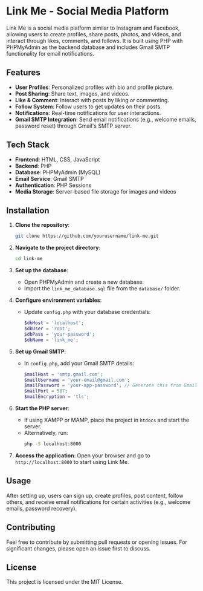 
# Link Me - Social Media Platform

Link Me is a social media platform similar to Instagram and Facebook, allowing users to create profiles, share posts, photos, and videos, and interact through likes, comments, and follows. It is built using PHP with PHPMyAdmin as the backend database and includes Gmail SMTP functionality for email notifications.

## Features
- **User Profiles**: Personalized profiles with bio and profile picture.
- **Post Sharing**: Share text, images, and videos.
- **Like & Comment**: Interact with posts by liking or commenting.
- **Follow System**: Follow users to get updates on their posts.
- **Notifications**: Real-time notifications for user interactions.
- **Gmail SMTP Integration**: Send email notifications (e.g., welcome emails, password reset) through Gmail's SMTP server.

## Tech Stack
- **Frontend**: HTML, CSS, JavaScript
- **Backend**: PHP
- **Database**: PHPMyAdmin (MySQL)
- **Email Service**: Gmail SMTP
- **Authentication**: PHP Sessions
- **Media Storage**: Server-based file storage for images and videos

## Installation

1. **Clone the repository**:
   ```bash
   git clone https://github.com/yourusername/link-me.git
   ```

2. **Navigate to the project directory**:
   ```bash
   cd link-me
   ```

3. **Set up the database**:
   - Open PHPMyAdmin and create a new database.
   - Import the `link_me_database.sql` file from the `database/` folder.

4. **Configure environment variables**:
   - Update `config.php` with your database credentials:
     ```php
     $dbHost = 'localhost';
     $dbUser = 'root';
     $dbPass = 'your-password';
     $dbName = 'link_me';
     ```

5. **Set up Gmail SMTP**:
   - In `config.php`, add your Gmail SMTP details:
     ```php
     $mailHost = 'smtp.gmail.com';
     $mailUsername = 'your-email@gmail.com';
     $mailPassword = 'your-app-password'; // Generate this from Gmail app passwords
     $mailPort = 587;
     $mailEncryption = 'tls';
     ```

6. **Start the PHP server**:
   - If using XAMPP or MAMP, place the project in `htdocs` and start the server.
   - Alternatively, run:
     ```bash
     php -S localhost:8000
     ```

7. **Access the application**:
   Open your browser and go to `http://localhost:8000` to start using Link Me.

## Usage
After setting up, users can sign up, create profiles, post content, follow others, and receive email notifications for certain activities (e.g., welcome emails, password recovery).

## Contributing
Feel free to contribute by submitting pull requests or opening issues. For significant changes, please open an issue first to discuss.

## License
This project is licensed under the MIT License.

